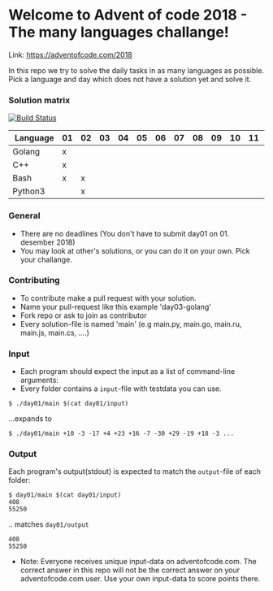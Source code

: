 # Welcome to Advent of code 2018 - The many languages challange!

Link: https://adventofcode.com/2018

In this repo we try to solve the daily tasks in as many languages as possible. Pick a language and day which does not have a solution yet and solve it.


### Solution matrix

[![Build Status](https://travis-ci.org/Arxcis/adventofcode2018.svg?branch=master)](https://travis-ci.org/Arxcis/adventofcode2018)

 | Language   | 01 | 02 | 03 | 04 | 05 | 06 | 07 | 08 | 09 | 10 | 11 | 12 | 13 | 14 | 15 | 16 | 17 | 18 | 19 | 20 | 21 | 22 | 23 | 24 | 25 |
 |------------|----|----|----|----|----|----|----|----|----|----|----|----|----|----|----|----|----|----|----|----|----|----|----|----|----|
 | Golang     | x  |    |    |    |    |    |    |    |    |    |    |    |    |    |    |    |    |    |    |    |    |    |    |    |    |
 | C++        | x  |    |    |    |    |    |    |    |    |    |    |    |    |    |    |    |    |    |    |    |    |    |    |    |    |
 | Bash       | x  | x  |    |    |    |    |    |    |    |    |    |    |    |    |    |    |    |    |    |    |    |    |    |    |    |
 | Python3    |    | x  |    |    |    |    |    |    |    |    |    |    |    |    |    |    |    |    |    |    |    |    |    |    |    |


### General
* There are no deadlines (You don't have to submit day01 on 01. desember 2018)
* You may look at other's solutions, or you can do it on your own. Pick your challange.

### Contributing
* To contribute make a pull request with your solution.
* Name your pull-request like this example 'day03-golang'
* Fork repo or ask to join as contributor
* Every solution-file is named 'main' (e.g main.py, main.go, main.ru, main.js, main.cs, ....)

### Input
* Each program should expect the input as a list of command-line arguments:
* Every folder contains a `input`-file with testdata you can use.
```
$ ./day01/main $(cat day01/input)
```
...expands to
```
$ ./day01/main +10 -3 -17 +4 +23 +16 -7 -30 +29 -19 +18 -3 ...
```

### Output

Each program's output(stdout) is expected to match the `output`-file of each folder:
```
$ day01/main $(cat day01/input)
408
55250
```
.. matches `day01/output`
```
408
55250
```
* Note: Everyone receives unique input-data on adventofcode.com. The correct answer in this repo will not be the correct answer on your adventofcode.com user. Use your own input-data to score points there.
